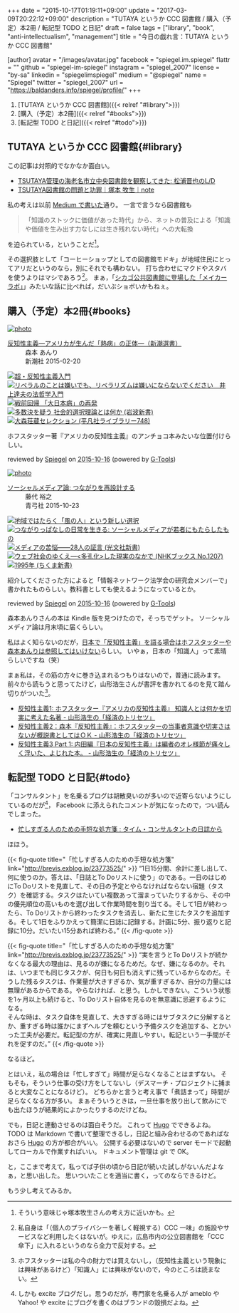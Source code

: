 +++
date = "2015-10-17T01:19:11+09:00"
update = "2017-03-09T20:22:12+09:00"
description = "TUTAYA というか CCC 図書館 / 購入（予定）本2冊 / 転記型 TODO と日記"
draft = false
tags = ["library", "book", "anti-intellectualism", "management"]
title = "今日の戯れ言：TUTAYA というか CCC 図書館"

[author]
  avatar = "/images/avatar.jpg"
  facebook = "spiegel.im.spiegel"
  flattr = ""
  github = "spiegel-im-spiegel"
  instagram = "spiegel_2007"
  license = "by-sa"
  linkedin = "spiegelimspiegel"
  medium = "@spiegel"
  name = "Spiegel"
  twitter = "spiegel_2007"
  url = "https://baldanders.info/spiegel/profile/"
+++

1. [TUTAYA というか CCC 図書館]({{< relref "#library">}})
1. [購入（予定）本2冊]({{< relref "#books">}})
1. [転記型 TODO と日記]({{< relref "#todo">}})

## TUTAYA というか CCC 図書館{#library}

この記事は対照的でなかなか面白い。

- [TSUTAYA管理の海老名市立中央図書館を観察してきた: 松浦晋也のL/D](http://smatsu.air-nifty.com/lbyd/2015/10/tsutaya-0fd9.html)
- [TSUTAYA図書館の問題と功罪｜塚本 牧生｜note](https://note.mu/tsukamoto/n/nacb6d3c6c567)

私の考えは以前 [Medium で書いた](https://medium.com/@spiegel/-8fcccfb661 "続ける（続いてる）だけではダメ — Medium")通り。
一言で言うなら図書館も

> 「知識のストックに価値があった時代」から、ネットの普及による「知識や価値を生み出す力なしには生き残れない時代」への大転換

を迫られている，ということだ[^1]。

[^1]: そういう意味じゃ塚本牧生さんの考え方に近いかも。

その選択肢として「コーヒーショップとしての図書館モドキ」が地域住民にとってアリだというのなら，別にそれでも構わない。
打ち合わせにマクドやスタバを使うよりはマシであろう[^a]。
まぁ，「[シカゴ公共図書館に登場した「メイカーラボ」](http://wired.jp/2013/07/11/3d-printing-for-all-inside-chicago-librarys-new-pop-up-maker-lab/)」みたいな話に比べれば，だいぶショボいかもねぇ。

[^a]: 私自身は「（個人のプライバシーを著しく軽視する）CCC 一味」の施設やサービスなど利用したくはないが。ゆえに，広島市内の公立図書館を「CCC 傘下」に入れるというのなら全力で反対する。

## 購入（予定）本2冊{#books}

<div class="hreview" ><a class="item url" href="https://www.amazon.co.jp/exec/obidos/ASIN/B012VRLPRG/baldandersinf-22/"><img src="https://images-fe.ssl-images-amazon.com/images/I/41-khbugqTL._SL160_.jpg" alt="photo" class="photo"  /></a><dl ><dt class="fn"><a class="item url" href="https://www.amazon.co.jp/exec/obidos/ASIN/B012VRLPRG/baldandersinf-22/">反知性主義―アメリカが生んだ「熱病」の正体―（新潮選書）</a></dt><dd>森本 あんり </dd><dd>新潮社 2015-02-20</dd></dl><p class="similar"><a href="https://www.amazon.co.jp/exec/obidos/ASIN/B015DWP8T2/baldandersinf-22/" target="_top"><img src="https://images-fe.ssl-images-amazon.com/images/P/B015DWP8T2.09._SCTHUMBZZZ_.jpg"  alt="超・反知性主義入門"  /></a> <a href="https://www.amazon.co.jp/exec/obidos/ASIN/B011KRIYVS/baldandersinf-22/" target="_top"><img src="https://images-fe.ssl-images-amazon.com/images/P/B011KRIYVS.09._SCTHUMBZZZ_.jpg"  alt="リベラルのことは嫌いでも、リベラリズムは嫌いにならないでください　井上達夫の法哲学入門"  /></a> <a href="https://www.amazon.co.jp/exec/obidos/ASIN/B0154KGCJS/baldandersinf-22/" target="_top"><img src="https://images-fe.ssl-images-amazon.com/images/P/B0154KGCJS.09._SCTHUMBZZZ_.jpg"  alt="戦前回帰 「大日本病」の再発"  /></a> <a href="https://www.amazon.co.jp/exec/obidos/ASIN/B010PZ8SKI/baldandersinf-22/" target="_top"><img src="https://images-fe.ssl-images-amazon.com/images/P/B010PZ8SKI.09._SCTHUMBZZZ_.jpg"  alt="多数決を疑う 社会的選択理論とは何か (岩波新書)"  /></a> <a href="https://www.amazon.co.jp/exec/obidos/ASIN/B014II625G/baldandersinf-22/" target="_top"><img src="https://images-fe.ssl-images-amazon.com/images/P/B014II625G.09._SCTHUMBZZZ_.jpg"  alt="大森荘蔵セレクション (平凡社ライブラリー748)"  /></a> </p>
<p class="description">ホフスタッター著『アメリカの反知性主義』のアンチョコ本みたいな位置付けらしい。</p>
<p class="gtools" >reviewed by <a href='#maker' class='reviewer'>Spiegel</a> on <abbr class="dtreviewed" title="2015-10-16">2015-10-16</abbr> (powered by <a href="http://www.goodpic.com/mt/aws/index.html" >G-Tools</a>)</p>
</div>
<div class="hreview" ><a class="item url" href="https://www.amazon.co.jp/exec/obidos/ASIN/4787233912/baldandersinf-22/"><img src="https://images-fe.ssl-images-amazon.com/images/I/5173zbJcVpL._SL160_.jpg" alt="photo" class="photo"  /></a><dl ><dt class="fn"><a class="item url" href="https://www.amazon.co.jp/exec/obidos/ASIN/4787233912/baldandersinf-22/">ソーシャルメディア論: つながりを再設計する</a></dt><dd>藤代 裕之 </dd><dd>青弓社 2015-10-23</dd></dl><p class="similar"><a href="https://www.amazon.co.jp/exec/obidos/ASIN/4864561567/baldandersinf-22/" target="_top"><img src="https://images-fe.ssl-images-amazon.com/images/P/4864561567.09._SCTHUMBZZZ_.jpg"  alt="地域ではたらく「風の人」という新しい選択"  /></a> <a href="https://www.amazon.co.jp/exec/obidos/ASIN/4794220871/baldandersinf-22/" target="_top"><img src="https://images-fe.ssl-images-amazon.com/images/P/4794220871.09._SCTHUMBZZZ_.jpg"  alt="つながりっぱなしの日常を生きる: ソーシャルメディアが若者にもたらしたもの"  /></a> <a href="https://www.amazon.co.jp/exec/obidos/ASIN/4334037984/baldandersinf-22/" target="_top"><img src="https://images-fe.ssl-images-amazon.com/images/P/4334037984.09._SCTHUMBZZZ_.jpg"  alt="メディアの苦悩――28人の証言 (光文社新書)"  /></a> <a href="https://www.amazon.co.jp/exec/obidos/ASIN/4140912073/baldandersinf-22/" target="_top"><img src="https://images-fe.ssl-images-amazon.com/images/P/4140912073.09._SCTHUMBZZZ_.jpg"  alt="ウェブ社会のゆくえ―<多孔化>した現実のなかで (NHKブックス No.1207)"  /></a> <a href="https://www.amazon.co.jp/exec/obidos/ASIN/4480067450/baldandersinf-22/" target="_top"><img src="https://images-fe.ssl-images-amazon.com/images/P/4480067450.09._SCTHUMBZZZ_.jpg"  alt="1995年 (ちくま新書)"  /></a> </p>
<p class="description">紹介してくださった方によると「情報ネットワーク法学会の研究会メンバーで」書かれたものらしい。教科書としても使えるようになっているとか。</p>
<p class="gtools" >reviewed by <a href='#maker' class='reviewer'>Spiegel</a> on <abbr class="dtreviewed" title="2015-10-16">2015-10-16</abbr> (powered by <a href="http://www.goodpic.com/mt/aws/index.html" >G-Tools</a>)</p>
</div>

森本あんりさんの本は Kindle 版を見つけたので，そっちでゲット。
ソーシャルメディア論は月末頃に届くらしい。

私はよく知らないのだが，[日本で「反知性主義」を語る場合はホフスタッターや森本あんりは参照してはいけない](http://ikeuchisatoshi.com/%E3%80%90%E6%8E%B2%E8%BC%89%E6%83%85%E5%A0%B1%E3%80%91%E3%80%8E%E9%80%B1%E5%88%8A%E3%83%80%E3%82%A4%E3%83%A4%E3%83%A2%E3%83%B3%E3%83%89%E3%80%8F%E3%81%AE%E7%89%B9%E9%9B%86%E3%80%8C%E3%80%8E%E8%AA%AD/)らしい。
いやぁ，日本の「知識人」って素晴らしいですね（笑）

まぁ私は，その筋の方々に巻き込まれるつもりはないので，普通に読みます。
前々から読もうと思ってたけど，山形浩生さんが書評を書かれてるのを見て踏ん切りがついた[^b]。

[^b]: ホフスタッターは私の今の財力では買えないし，（反知性主義という現象には興味があるけど）「知識人」には興味がないので，今のところは読まない。

- [反知性主義1: ホフスタッター『アメリカの反知性主義』 知識人とは何かを切実に考えた名著 - 山形浩生の「経済のトリセツ」](http://cruel.hatenablog.com/entry/2015/08/20/185544)
- [反知性主義2：森本『反知性主義』：ホフスタッターの当事者意識や切実さはないが概説書としてはＯＫ - 山形浩生の「経済のトリセツ」](http://cruel.hatenablog.com/entry/2015/08/23/210630)
- [反知性主義3 Part 1: 内田編『日本の反知性主義』は編者のオレ様節が痛々しく浮いた、よじれた本。 - 山形浩生の「経済のトリセツ」](http://cruel.hatenablog.com/entry/2015/10/16/184914)

## 転記型 TODO と日記{#todo}

「コンサルタント」を名乗るブログは胡散臭いのが多いので近寄らないようにしているのだが[^c]， Facebook に添えられたコメントが気になったので，つい読んでしまった。

[^c]: しかも excite ブログだし。思うのだが，専門家を名乗る人が ameblo や Yahoo! や excite にブログを書くのはブランドの毀損だよね。

- [忙しすぎる人のための手短な処方箋 : タイム・コンサルタントの日誌から](http://brevis.exblog.jp/23773525/)

ほほう。

{{< fig-quote title="「忙しすぎる人のための手短な処方箋" link="http://brevis.exblog.jp/23773525/" >}}
<q>1日15分間、余計に差し出して、何に使うのか。答えは、「日誌とTo Doリストに使う」のである。一日のはじめにTo Doリストを見直して、その日の予定とやらなければならない宿題（タスク）を確認する。タスクはたいてい複数あって溜まっていたりするから、その中の優先順位の高いものを選び出して作業時間を割り当てる。そして1日が終わったら、To Doリストから終わったタスクを消去し、新たに生じたタスクを追加する。そして1日をふりかえって簡潔に日誌に記録する。計画に5分、振り返りと記録に10分。だいたい15分あれば終わる。</q>
{{< /fig-quote >}}

{{< fig-quote title="「忙しすぎる人のための手短な処方箋" link="http://brevis.exblog.jp/23773525/" >}}
<q>実を言うとTo Doリストが続かなくなる最大の理由は、見るのが嫌になるためだ。なぜ、嫌になるのか。それは、いつまでも同じタスクが、何日も何日も消えずに残っているからなのだ。そうした残るタスクは、作業量が大きすぎるか、気が重すぎるか、自分の力量には無理があるからである。やらなければ、と思う。しかしできない。こういう状態を1ヶ月以上も続けると、To Doリスト自体を見るのを無意識に忌避するようになる。<br>
そんな時は、タスク自体を見直して、大きすぎる時にはサブタスクに分解するとか、重すぎる時は誰かにまずヘルプを頼むという予備タスクを追加する、とかいった工夫が必要だ。転記型の方が、確実に見直しやすい。転記という一手間がそれを促すのだ。</q>
{{< /fig-quote >}}

なるほど。

とはいえ，私の場合は「忙しすぎて」時間が足らなくなることはまずない。
そもそも，そういう仕事の受け方をしてないし（デスマーチ・プロジェクトに捕まると大変なことになるけど）。
どちらかと言うと考え事で「煮詰まって」時間が足らなくなる方が多い。
まぁそういうときは，一旦仕事を放り出して飲みにでも出たほうが結果的によかったりするのだけどね。

でも，日記と連動させるのは面白そうだ。
これって [Hugo] でできるよね。
TODO は Markdown で書いて整理できるし，日記と組み合わせるのであればなおさら [Hugo] の方が都合がいい。
公開する必要はないので server モードで起動してローカルで作業すればいい。
ドキュメント管理は git で OK。

と，ここまで考えて，私ってば子供の頃から日記が続いた試しがないんだよなぁ，と思い出した。
思いついたことを適当に書く，ってのならできるけど。

もう少し考えてみるか。

[Hugo]: /hugo "ゼロから始める Hugo — text.Baldanders.info"
